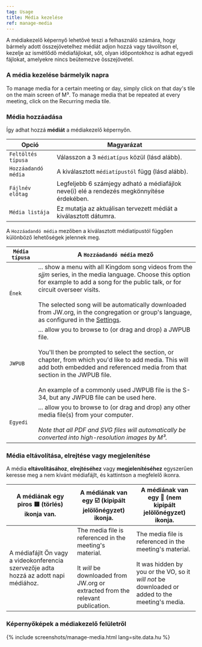 ```yaml
---
tag: Usage
title: Média kezelése
ref: manage-media
---
```


A médiakezelő képernyő lehetővé teszi a felhasználó számára, hogy bármely adott összejövetelhez médiát adjon hozzá vagy távolítson el, kezelje az ismétlődő médiafájlokat, sőt, olyan időpontokhoz is adhat egyedi fájlokat, amelyekre nincs beütemezve összejövetel.

### A média kezelése bármelyik napra

To manage media for a certain meeting or day, simply click on that day's tile on the main screen of M³. To manage media that be repeated at every meeting, click on the Recurring media tile.

### Média hozzáadása

Így adhat hozzá **médiát** a médiakezelő képernyőn.

| Opció               | Magyarázat                                                                                 |
| ------------------- | ------------------------------------------------------------------------------------------ |
| `Feltöltés típusa`  | Válasszon a 3 `médiatípus` közül (lásd alább).                                             |
| `Hozzáadandó média` | A kiválasztott `médiatípustól` függ (lásd alább).                                          |
| `Fájlnév előtag`    | Legfeljebb 6 számjegy adható a médiafájlok neve(i) elé a rendezés megkönnyítése érdekében. |
| `Média listája`     | Ez mutatja az aktuálisan tervezett médiát a kiválasztott dátumra.                          |

A `Hozzáadandó média` mezőben a kiválasztott médiatípustól függően különböző lehetőségek jelennek meg.

| `Média típusa` | A `Hozzáadandó média` mező                                                                                                                                                                                                                                                                                                                                                                 |
| -------------- | ------------------------------------------------------------------------------------------------------------------------------------------------------------------------------------------------------------------------------------------------------------------------------------------------------------------------------------------------------------------------------------------ |
| `Ének`         | ... show a menu with all Kingdom song videos from the *sjjm* series, in the media language. Choose this option for example to add a song for the public talk, or for circuit overseer visits. <br><br> The selected song will be automatically downloaded from JW.org, in the congregation or group's language, as configured in the [Settings]({{page.lang}}/#configuration). |
| `JWPUB`        | ... allow you to browse to (or drag and drop) a JWPUB file. <br><br> You'll then be prompted to select the section, or chapter, from which you'd like to add media. This will add both embedded and referenced media from that section in the JWPUB file. <br><br> An example of a commonly used JWPUB file is the S-34, but any JWPUB file can be used here.      |
| `Egyedi`       | ... allow you to browse to (or drag and drop) any other media file(s) from your computer. <br><br> *Note that all PDF and SVG files will automatically be converted into high-resolution images by M³.*                                                                                                                                                                        |

### Média eltávolítása, elrejtése vagy megjelenítése

A média **eltávolításához**, **elrejtéséhez** vagy **megjelenítéséhez** egyszerűen keresse meg a nem kívánt médiafájlt, és kattintson a megfelelő ikonra.

| A médiának egy piros 🟥 (törlés) ikonja van.                                           | A médiának van egy ☑️ (kipipált jelölőnégyzet) ikonja.                                                                                                       | A médiának van egy 🔲 (nem kipipált jelölőnégyzet) ikonja.                                                                                                                    |
| ------------------------------------------------------------------------------------- | ------------------------------------------------------------------------------------------------------------------------------------------------------------ | ---------------------------------------------------------------------------------------------------------------------------------------------------------------------------- |
| A médiafájlt Ön vagy a videokonferencia szervezője adta hozzá az adott napi médiához. | The media file is referenced in the meeting's material. <br><br> It *will* be downloaded from JW.org or extracted from the relevant publication. | The media file is referenced in the meeting's material. <br><br> It was hidden by you or the VO, so it *will not* be downloaded or added to the meeting's media. |

### Képernyőképek a médiakezelő felületről

{% include screenshots/manage-media.html lang=site.data.hu %}
